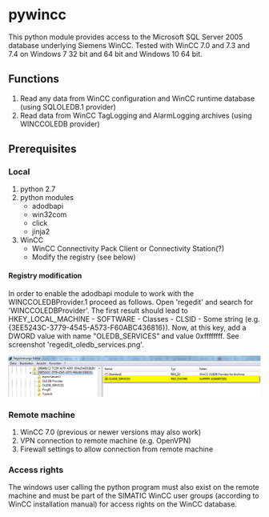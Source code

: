 pywincc
=======================

This python module provides access to the Microsoft SQL Server 2005 database underlying Siemens WinCC.
Tested with WinCC 7.0 and 7.3 and 7.4 on Windows 7 32 bit and 64 bit and Windows 10 64 bit.

## Functions

1. Read any data from WinCC configuration and WinCC runtime database (using SQLOLEDB.1 provider)
2. Read data from WinCC TagLogging and AlarmLogging archives (using WINCCOLEDB provider)


## Prerequisites

### Local
1. python 2.7
2. python modules
	* adodbapi
	* win32com
    * click
    * jinja2
3. WinCC
    * WinCC Connectivity Pack Client or Connectivity Station(?)
    * Modify the registry (see below)

#### Registry modification
In order to enable the adodbapi module to work with the WINCCOLEDBProvider.1 proceed as follows.
Open 'regedit' and search for 'WINCCOLEDBProvider'. The first result should lead to  
HKEY_LOCAL_MACHINE - SOFTWARE - Classes - CLSID - Some string (e.g. {3EE5243C-3779-4545-A573-F60ABC436816}).
Now, at this key, add a DWORD value with name "OLEDB_SERVICES" and value 0xffffffff.
See screenshot 'regedit_oledb_services.png'.

![Win Registry modifications for WINCCOLEDBProvider.1](regedit_oledb_services.png)

### Remote machine
1. WinCC 7.0 (previous or newer versions may also work)
2. VPN connection to remote machine (e.g. OpenVPN)
3. Firewall settings to allow connection from remote machine

### Access rights
The windows user calling the python program must also exist on the remote machine
and must be part of the SIMATIC WinCC user groups
(according to WinCC installation manual) for access rights on the WinCC database.
